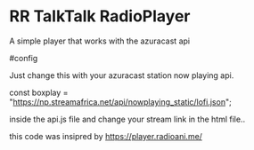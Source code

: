 # RR TalkTalk RadioPlayer
A simple player that works with the azuracast api

#config

Just change this with your azuracast station now playing api.

const boxplay = "https://np.streamafrica.net/api/nowplaying_static/lofi.json";

inside the api.js file and change your stream link in the html file..


this code was insipred by https://player.radioani.me/
